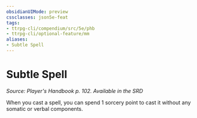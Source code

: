 ```yaml
---
obsidianUIMode: preview
cssclasses: json5e-feat
tags:
- ttrpg-cli/compendium/src/5e/phb
- ttrpg-cli/optional-feature/mm
aliases:
- Subtle Spell
---
```

# Subtle Spell
*Source: Player's Handbook p. 102. Available in the <span title='Systems Reference Document (5.1)'>SRD</span>*  

When you cast a spell, you can spend 1 sorcery point to cast it without any somatic or verbal components.